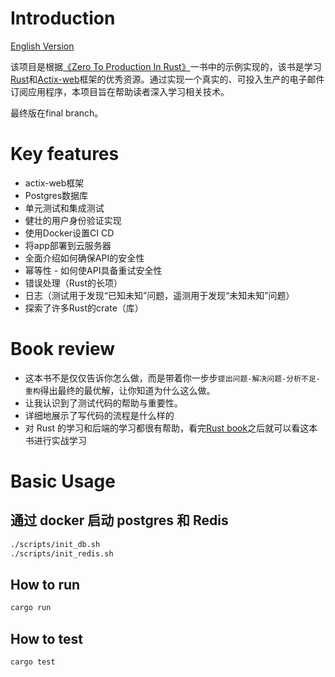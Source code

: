 # Introduction
[English Version](README.md)

该项目是根据[《Zero To Production In Rust》](https://zero2prod.com)一书中的示例实现的，该书是学习[Rust](https://www.rust-lang.org/)和[Actix-web](https://actix.rs/)框架的优秀资源。通过实现一个真实的、可投入生产的电子邮件订阅应用程序，本项目旨在帮助读者深入学习相关技术。

最终版在final branch。

# Key features
* actix-web框架
* Postgres数据库
* 单元测试和集成测试
* 健壮的用户身份验证实现
* 使用Docker设置CI CD
* 将app部署到云服务器
* 全面介绍如何确保API的安全性
* 幂等性 - 如何使API具备重试安全性
* 错误处理（Rust的长项）
* 日志（测试用于发现“已知未知”问题，遥测用于发现“未知未知”问题）
* 探索了许多Rust的crate（库）

# Book review
* 这本书不是仅仅告诉你怎么做，而是带着你一步步`提出问题-解决问题-分析不足-重构`得出最终的最优解，让你知道为什么这么做。
* 让我认识到了测试代码的帮助与重要性。
* 详细地展示了写代码的流程是什么样的
* 对 Rust 的学习和后端的学习都很有帮助，看完[Rust book](https://doc.rust-lang.org/book/)之后就可以看这本书进行实战学习

# Basic Usage
## 通过 docker 启动 postgres 和 Redis 
```bash
./scripts/init_db.sh
./scripts/init_redis.sh
```

## How to run
```bash
cargo run
```

## How to test
```bash
cargo test 
```